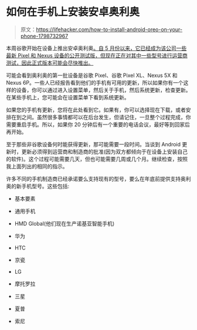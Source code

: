 # 如何在手机上安装安卓奥利奥

> 原文：<https://lifehacker.com/how-to-install-android-oreo-on-your-phone-1798732967>

本周谷歌开始在设备上推出安卓奥利奥[。自 5 月份以来，它已经成为该公司一些最新 Pixel 和 Nexus 设备的公开测试版，但现在正在对其中一些型号进行运营商测试，因此正式版本可能会尽快推出。](https://www.android.com/versions/oreo-8-0/) 



可能会看到奥利奥的第一批设备是谷歌 Pixel、谷歌 Pixel XL、Nexus 5X 和 Nexus 6P。一些人已经报告看到他们的手机有可用的更新，所以如果你有一个这样的设备，你可以通过进入设置菜单，然后关于手机，然后系统更新，检查更新。在某些手机上，您可能会在设置菜单下看到系统更新。

如果您的手机有更新，您将在此处看到它。如果有，你可以选择现在下载，或者安排在到之间。虽然很多事情都可以在后台发生，但请记住，一旦整个过程完成，你需要重启手机。所以，如果你 20 分钟后有一个重要的电话会议，最好等到回家后再开始。

至于那些非谷歌设备何时能获得更新，那可能需要一段时间。当谈到 Android 更新时，更新必须得到运营商和制造商的批准(因为双方都倾向于在设备上安装自己的软件)。这个过程可能需要几天，但也可能需要几周或几个月。继续检查，按照我上面列出的相同的指示。

许多不同的手机制造商已经承诺要么支持现有的型号，要么在年底前提供支持奥利奥的新手机型号。这些包括:

*   基本要素

*   通用手机

*   HMD Global(他们现在生产诺基亚智能手机)

*   华为

*   HTC

*   京瓷

*   LG

*   摩托罗拉

*   三星

*   夏普

*   索尼